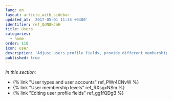 ```yaml
---
lang: en
layout: article_with_sidebar
updated_at: '2017-05-01 11:35 +0400'
identifier: ref_QdN8kJnH
title: Users
categories:
  - home
order: 110
icon: user
description: 'Adjust users profile fields, provide different memberships for your customers'
published: true
---
```



_In this section:_

*   {% link "User types and user accounts" ref_PWr4CNvW %}
*   {% link "User membership levels" ref_RXsgxNSm %}
*   {% link "Editing user profile fields" ref_gg1fQDgB %}

